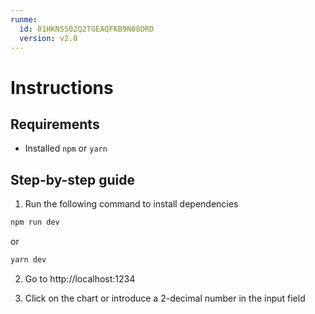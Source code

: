 ```yaml
---
runme:
  id: 01HKNSS02Q2TGEAQFKB9N08DRD
  version: v2.0
---
```


# Instructions

## Requirements

- Installed `npm` or `yarn`

## Step-by-step guide

1. Run the following command to install dependencies

```bash
npm run dev
```

or

```bash
yarn dev
```

2. Go to http://localhost:1234

3. Click on the chart or introduce a 2-decimal number in the input field

<!-- ## Characteristics

- Fill with red color
- Set threshold value from input field
-

## Process description

1. Read the documentation from [Chart.js][https://www.chartjs.org/]
2. Experiment with chart samples provided in the documentation
3. Research on how to draw a line in the chart. This was using the annotation plugin.
4. Add an input

- validaciones en el input field
- custom para poder ocultar o no la linea
- investigue como colorear la grafica: se podia usar otro dataset,
pero para que quedara igual, era mejor usar el gradiente


# add cursor-pointer to chart -->
